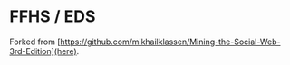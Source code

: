 # FFHS / EDS
Forked from [https://github.com/mikhailklassen/Mining-the-Social-Web-3rd-Edition](here).
